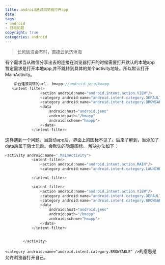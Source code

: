 ```yaml
---
title: android通过浏览器打开app
date: 
tags: 
- android 
- 日常问题
copyright: true
categories: android
---
```




<blockquote class="blockquote-center">长风破浪会有时，直挂云帆济沧海</blockquote>

<!-- more -->

有个需求当从微信分享出去的连接在浏览器打开的时候需要打开默认的本地app
暂定需求是打开本地app,并不跳转到具体的某个activity地址。所以默认打开MainActivity。

```Java
    后台连接跳转的url：	hmapp://android.jeno/hmapp
   <intent-filter>
                <action android:name="android.intent.action.VIEW"/>
                <category android:name="android.intent.category.DEFAULT" />
                <category android:name="android.intent.category.BROWSABLE" />
                <data
                    android:host="android.jeno"
                    android:path="/hmapp"
                    android:scheme="hmapp">
                </data>
            </intent-filter>
```

这样遇到一个问题。当启动app后，界面上的图标不见了。后来了解到，当添加了 data后属于隐士启动。会默认的隐藏图标。
解决办法如下：

```Java
<activity android:name=".MainActivity">
            <intent-filter>
                <action android:name="android.intent.action.MAIN"/>
                <category android:name="android.intent.category.LAUNCHER"/>

            </intent-filter>

            <intent-filter>
                <action android:name="android.intent.action.VIEW"/>
                <category android:name="android.intent.category.DEFAULT" />
                <category android:name="android.intent.category.BROWSABLE" />
                <data
                    android:host="android.jeno"
                    android:path="/hmapp"
                    android:scheme="hmapp">
                </data>
            </intent-filter>


        </activity>
```

 `<category android:name="android.intent.category.BROWSABLE" />`的意思是允许浏览器打开自己。